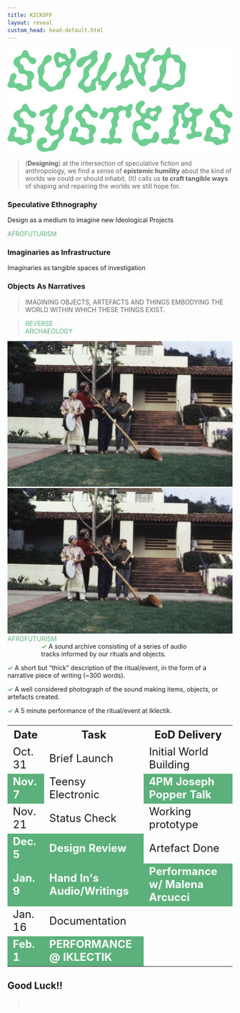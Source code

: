```yaml
---
title: KICKOFF
layout: reveal
custom_head: head-default.html
---
```

<!-- "#0056FF" data-background-gradient="linear-gradient(to bottom, #171c20d4, #466187)" -->
<section data-background-image="assets/images/AC76-0492.1.jpeg" data-background-opacity="0.3" data-state=header1>
<style>.header1 header:after { content: "\\'\\'≠.\\ • M/A/I/D • IKLECTIK"; }</style>
    <img src="assets/images/soundSysPicnic_g_al.png" />
</section>
<section data-background-color="#5cb17a" data-state=ande>
    <style>.ande header:after { content: "Anderson, R. et al., Speculative Anthropologies, 2018"; }</style>
    <blockquote>
       (<span style="font-weight:bold;">Designing</span>) at the intersection of speculative fiction and anthropology, we find a sense of <span style="font-weight:bold;">epistemic humility</span> about the kind of worlds we could or should inhabit. (It) calls us <span style="font-weight:bold;">to craft tangible ways</span> of shaping and repairing the worlds we still hope for.
    </blockquote>
    <aside class="notes">
    </aside>
</section>
<section data-background-image="assets/images/Sun-Ra-06.jpg" data-background-opacity="0.5" data-state=sun>
<style>.sun header:after { content: "Sun Ra & Coney J., Space Is The Place, 1974"; }</style>
    <h3>Speculative Ethnography</h3>
    <p>Design as a medium to imagine new Ideological Projects</p>
    <aside class="notes">
    </aside>
</section>
<section data-background-image="assets/images/spaceplace.jpg" data-background-opacity="0.5" data-state=sun>
<span class="rubB" style="color:#5cb17a;">AFROFUTURISM</span>
</section>
<section data-background-image="assets/images/gclintonMothership.jpg" data-background-opacity="0.7" data-state=clint>
<style>.clint header:after { content: "George Clinton, Mothership Connection, 1976"; }</style>
</section>
<section data-background-image="assets/images/spaceElk.jpg" data-background-opacity="0.5" data-state=bez>
<style>.bez header:after { content: "Bezos J., Blue Origin, 2019"; }</style>
    <h3>Imaginaries as Infrastructure</h3>
    <p>Imaginaries as tangible spaces of investigation</p>
    <aside class="notes">
    </aside>
</section>
<section data-background-image="assets/images/Oneill1.jpg" data-background-opacity="0.7" data-state=on>
<style>.on header:after { content: "NASA/Guidice R., O'Neill Cylinders, 1976"; }</style>
    <aside class="notes">
    </aside>
</section>
<section data-background-image="assets/images/oneill_2.jpg" data-background-opacity="0.7" data-state=on>
<style>.on header:after { content: "NASA/Guidice R., O'Neill Cylinders, 1976"; }</style>
    <aside class="notes">
    </aside>
</section>
<section data-background-image="assets/images/apolo_rov.jpg" data-background-opacity="0.7" data-state=Apol>
<style>.Apol header:after { content: "Apollo 17, Grover Astronaut Training, 1972"; }</style>
    <h3>Objects As Narratives</h3>
    <aside class="notes">
    </aside>
</section>
<section data-background-image="assets/images/apolcom.jpeg" data-background-opacity="0.7" data-state=Apol3>
<style>.Apol3 header:after { content: "NASA, Apollo Command Module Simulator, 1966"; }</style>
    <aside class="notes">
    </aside>
</section>
<section data-background-image="assets/images/apolloWalking.jpg" data-background-opacity="0.7" data-state=Apol2>
<style>.Apol2 header:after { content: "NASA, Reduced Gravity Walking Simulator, 1965"; }</style>
    <aside class="notes">
    </aside>
</section>
<section data-background-color="#5cb17a" data-state=vvfa>
    <style>.vvfa header:after { content: "Very Very Far Away, 2015"; }</style>
    <blockquote>
       <span class="rub">IMAGINING OBJECTS, ARTEFACTS AND THINGS EMBODYING THE WORLD WITHIN WHICH THESE THINGS EXIST.</span>
    </blockquote>
    <aside class="notes">
    </aside>
</section>
<section data-background-color="beige" data-state=vvfa>
    <blockquote>
       <span class="rub" style="color:#5cb17a;">REVERSE<br>ARCHAEOLOGY</span>
    </blockquote>
    <aside class="notes">
    </aside>
</section>
<section data-background-image="assets/images/AC76-0492.1.jpeg" data-background-opacity="0.3" data-state=kesh>
    <style>.kesh header:after { content: "Le Guin U. & Barton T., Music and Poetry of the Kesh, 1984"; }</style>
    <img src="assets/images/Le-Guin2.jpg" />
    <aside class="notes">
    </aside>
</section>
<section data-background-image="assets/images/golden-1.webp" data-background-opacity="0.3" data-state=gold>
    <style>.gold header:after { content: "Voyager Golden Record, 1977"; }</style>
    <img src="assets/images/Le-Guin2.jpg" />
    <aside class="notes">
    </aside>
</section>
<section data-background-image="assets/images/IKLECTIK_2.jpg" data-background-opacity="0.5" data-state=ik>
<style>.ik header:after { content: "IKLECTIK ART LAB, 2014 — ..."; }</style>
<span class="rubB" style="color:#5cb17a;">AFROFUTURISM</span>
</section>
<section data-state=header11 class="deli">
<style>.header11 header:after { content: "Deliverables"; }</style>
    <p style="text-align:left;width: 70%;margin: 0 auto;"><span style="color:green;">✓</span> A sound archive consisting of a series of audio tracks informed by our rituals and objects.</p>
    <p class="fragment"><span style="color:green;">✓</span> A short but “thick” description of the ritual/event, in the form of a narrative piece of writing (~300 words).</p>
    <p class="fragment"><span style="color:green;">✓</span> A well considered photograph of the sound making items, objects, or artefacts created.</p>
    <p class="fragment"><span style="color:green;">✓</span> A 5 minute performance of the ritual/event at Iklectik.</p>
</section>
<section data-background-image="assets/images/AC76-0492.1.jpeg" data-background-opacity="0.3" data-state=header10>
    <style>.header10 header:after { content: "Schedule"; }</style>
    <table style="font-size:1.5rem;">
        <tr>
            <th>Date</th>
            <th>Task</th>
            <th>EoD Delivery</th>
        </tr>
        <tr>
            <td>Oct. 31</td>
            <td>Brief Launch</td>
            <td>Initial World Building</td>
        </tr>
        <tr>
            <td style="background-color: #5cb17a; color: white; font-weight:bold;">Nov. 7</td>
            <td>Teensy Electronic</td>
            <td style="font-weight: bold; background-color: #5cb17a; color: white;">4PM Joseph Popper Talk</td>
        </tr>
        <tr>
            <td>Nov. 21</td>
            <td>Status Check</td>
            <td>Working prototype</td>
        </tr>
        <tr>
            <td style="font-weight: bold;background-color: #5cb17a; color: white;">Dec. 5</td>
            <td style="font-weight: bold; background-color: #5cb17a; color: white;">Design Review</td>
            <td>Artefact Done</td>
        </tr>
        <tr>
            <td style="font-weight: bold;background-color: #5cb17a; color: white;">Jan. 9</td>
            <td style="font-weight: bold;background-color: #5cb17a; color: white;">Hand In's Audio/Writings</td>
            <td style="font-weight: bold;background-color: #5cb17a; color: white;">Performance w/ Malena Arcucci</td>
        </tr>
        <tr>
            <td >Jan. 16</td>
            <td>Documentation</td>
            <td></td>
        </tr>
        <tr>
            <td style="font-weight: bold;background-color: #5cb17a; color: white;">Feb. 1</td>
            <td style="font-weight: bold;background-color: #5cb17a; color: white;">PERFORMANCE @ IKLECTIK</td>
            <td></td>
        </tr>
    </table>
</section>
<section data-background-image="assets/images/AC76-0492.1.jpeg" data-background-opacity="0.3" data-state=header12 >
<style>.header12 header:after { content: "Links"; }</style>
    <h1>Good Luck!!</h1>
    <blockquote style="text-align:left;">
        <a style="color:white;" href="https://sitraka-.github.io/Sound-Systems/">https://sitraka-.github.io/Sound-Systems/</a><br>
    </blockquote>
</section>